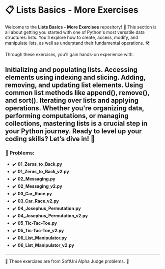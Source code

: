 # 📋 Lists Basics - More Exercises

Welcome to the **Lists Basics - More Exercises** repository! 🚀
This section is all about getting you started with one of Python's most versatile data structures: lists. You'll explore how to create, access, modify, and manipulate lists, as well as understand their fundamental operations. 🛠️

Through these exercises, you’ll gain hands-on experience with:

Initializing and populating lists.
Accessing elements using indexing and slicing.
Adding, removing, and updating list elements.
Using common list methods like append(), remove(), and sort().
Iterating over lists and applying operations.
Whether you're organizing data, performing computations, or managing collections, mastering lists is a crucial step in your Python journey. Ready to level up your coding skills? Let’s dive in! 🌟
---

### 📓 Problems:

- ✔️ **01_Zeros_to_Back.py**
- ✔️ **01_Zeros_to_Back_v2.py**
- ✔️ **02_Messaging.py**
- ✔️ **02_Messaging_v2.py**
- ✔️ **03_Car_Race.py**
- ✔️ **03_Car_Race_v2.py**
- ✔️ **04_Josephus_Permutation.py**
- ✔️ **04_Josephus_Permutation_v2.py**
- ✔️ **05_Tic-Tac-Toe.py**
- ✔️ **05_Tic-Tac-Toe_v2.py**
- ✔️ **06_List_Manipulator.py**
- ✔️ **06_List_Manipulator_v2.py**

---

🚀 These exercises are from SoftUni Alpha Judge problems. 👋
